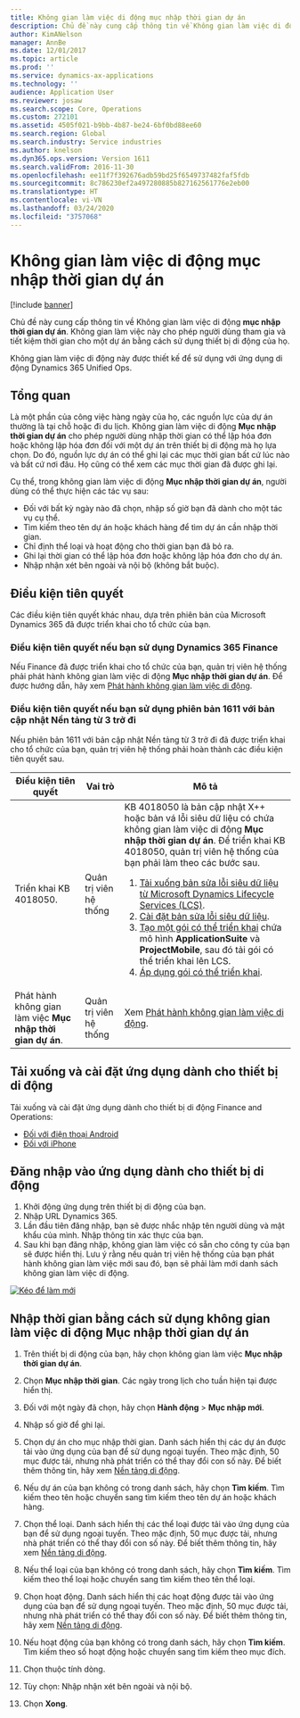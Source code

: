 ```yaml
---
title: Không gian làm việc di động mục nhập thời gian dự án
description: Chủ đề này cung cấp thông tin về Không gian làm việc di động mục nhập thời gian dự án. Không gian làm việc này cho phép người dùng tham gia và tiết kiệm thời gian cho một dự án bằng cách sử dụng thiết bị di động của họ.
author: KimANelson
manager: AnnBe
ms.date: 12/01/2017
ms.topic: article
ms.prod: ''
ms.service: dynamics-ax-applications
ms.technology: ''
audience: Application User
ms.reviewer: josaw
ms.search.scope: Core, Operations
ms.custom: 272101
ms.assetid: 4505f021-b9bb-4b87-be24-6bf0bd88ee60
ms.search.region: Global
ms.search.industry: Service industries
ms.author: knelson
ms.dyn365.ops.version: Version 1611
ms.search.validFrom: 2016-11-30
ms.openlocfilehash: ee11f7f392676adb59bd25f6549737482faf5fdb
ms.sourcegitcommit: 8c786230ef2a497280885b827162561776e2eb00
ms.translationtype: HT
ms.contentlocale: vi-VN
ms.lasthandoff: 03/24/2020
ms.locfileid: "3757068"
---
```

# <a name="project-time-entry-mobile-workspace"></a>Không gian làm việc di động mục nhập thời gian dự án

[!include [banner](../includes/banner.md)]

Chủ đề này cung cấp thông tin về Không gian làm việc di động **mục nhập thời gian dự án**. Không gian làm việc này cho phép người dùng tham gia và tiết kiệm thời gian cho một dự án bằng cách sử dụng thiết bị di động của họ.

Không gian làm việc di động này được thiết kế để sử dụng với ứng dụng di động Dynamics 365 Unified Ops. 

## <a name="overview"></a>Tổng quan
Là một phần của công việc hàng ngày của họ, các nguồn lực của dự án thường là tại chỗ hoặc đi du lịch. Không gian làm việc di động **Mục nhập thời gian dự án** cho phép người dùng nhập thời gian có thể lập hóa đơn hoặc không lập hóa đơn đối với một dự án trên thiết bị di động mà họ lựa chọn. Do đó, nguồn lực dự án có thể ghi lại các mục thời gian bất cứ lúc nào và bất cứ nơi đâu. Họ cũng có thể xem các mục thời gian đã được ghi lại. 

Cụ thể, trong không gian làm việc di động **Mục nhập thời gian dự án**, người dùng có thể thực hiện các tác vụ sau:

-   Đối với bất kỳ ngày nào đã chọn, nhập số giờ bạn đã dành cho một tác vụ cụ thể.
-   Tìm kiếm theo tên dự án hoặc khách hàng để tìm dự án cần nhập thời gian.
-   Chỉ định thể loại và hoạt động cho thời gian bạn đã bỏ ra.
-   Ghi lại thời gian có thể lập hóa đơn hoặc không lập hóa đơn cho dự án.
-   Nhập nhận xét bên ngoài và nội bộ (không bắt buộc).

## <a name="prerequisites"></a>Điều kiện tiên quyết
Các điều kiện tiên quyết khác nhau, dựa trên phiên bản của Microsoft Dynamics 365 đã được triển khai cho tổ chức của bạn.

### <a name="prerequisites-if-you-use-dynamics-365-finance"></a>Điều kiện tiên quyết nếu bạn sử dụng Dynamics 365 Finance
Nếu Finance đã được triển khai cho tổ chức của bạn, quản trị viên hệ thống phải phát hành không gian làm việc di động **Mục nhập thời gian dự án**. Để được hướng dẫn, hãy xem [Phát hành không gian làm việc di động](../../dev-itpro/mobile-apps/publish-mobile-workspace.md).

### <a name="prerequisites-if-you-use-version-1611-with-platform-update-3-or-later"></a>Điều kiện tiên quyết nếu bạn sử dụng phiên bản 1611 với bản cập nhật Nền tảng từ 3 trở đi
Nếu phiên bản 1611 với bản cập nhật Nền tảng từ 3 trở đi đã được triển khai cho tổ chức của bạn, quản trị viên hệ thống phải hoàn thành các điều kiện tiên quyết sau. 

<table>
<thead>
<tr class="header">
<th>Điều kiện tiên quyết</th>
<th>Vai trò</th>
<th>Mô tả</th>
</tr>
</thead>
<tbody>
<tr class="odd">

<td>Triển khai KB 4018050.</td>
<td>Quản trị viên hệ thống</td>
<td>KB 4018050 là bản cập nhật X++ hoặc bản vá lỗi siêu dữ liệu có chứa không gian làm việc di động <strong>Mục nhập thời gian dự án</strong>. Để triển khai KB 4018050, quản trị viên hệ thống của bạn phải làm theo các bước sau.
<ol>
<li><a href="../../dev-itpro/migration-upgrade/download-hotfix-lcs.md">Tải xuống bản sửa lỗi siêu dữ liệu từ Microsoft Dynamics Lifecycle Services (LCS)</a>.</li>
<li><a href="../../dev-itpro/migration-upgrade/install-metadata-hotfix-package.md">Cài đặt bản sửa lỗi siêu dữ liệu</a>.</li>
<li><a href="../../dev-itpro/deployment/create-apply-deployable-package.md">Tạo một gói có thể triển khai</a> chứa mô hình <strong>ApplicationSuite</strong> và <strong>ProjectMobile</strong>, sau đó tải gói có thể triển khai lên LCS.</li>
<li><a href="../../dev-itpro/deployment/apply-deployable-package-system.md">Áp dụng gói có thể triển khai</a>.</li>

</ol></td>
</tr>
<tr class="even">
<td>Phát hành không gian làm việc <strong>Mục nhập thời gian dự án</strong>.</td>
<td>Quản trị viên hệ thống</td>
<td>Xem <a href="../../dev-itpro/mobile-apps/publish-mobile-workspace.md">Phát hành không gian làm việc di động</a>.</td>
</tr>
</tbody>
</table>

## <a name="download-and-install-the-mobile-app"></a>Tải xuống và cài đặt ứng dụng dành cho thiết bị di động

Tải xuống và cài đặt ứng dụng dành cho thiết bị di động Finance and Operations:

-   [Đối với điện thoại Android](https://go.microsoft.com/fwlink/?linkid=850662)
-   [Đối với iPhone](https://go.microsoft.com/fwlink/?linkid=850663)

## <a name="sign-in-to-the-mobile-app"></a>Đăng nhập vào ứng dụng dành cho thiết bị di động
1.  Khởi động ứng dụng trên thiết bị di động của bạn.
2.  Nhập URL Dynamics 365.
3.  Lần đầu tiên đăng nhập, bạn sẽ được nhắc nhập tên người dùng và mật khẩu của mình. Nhập thông tin xác thực của bạn.
4.  Sau khi bạn đăng nhập, không gian làm việc có sẵn cho công ty của bạn sẽ được hiển thị. Lưu ý rằng nếu quản trị viên hệ thống của bạn phát hành không gian làm việc mới sau đó, bạn sẽ phải làm mới danh sách không gian làm việc di động.

[![Kéo để làm mới](./media/pull-to-refresh-list-of-workspaces-183x300.png)](./media/pull-to-refresh-list-of-workspaces.png)

## <a name="enter-time-by-using-the-project-time-entry-mobile-workspace"></a>Nhập thời gian bằng cách sử dụng không gian làm việc di động Mục nhập thời gian dự án
1.  Trên thiết bị di động của bạn, hãy chọn không gian làm việc **Mục nhập thời gian dự án**.
2.  Chọn **Mục nhập thời gian**. Các ngày trong lịch cho tuần hiện tại được hiển thị.
3.  Đối với một ngày đã chọn, hãy chọn **Hành động** &gt; **Mục nhập mới**.
4.  Nhập số giờ để ghi lại.
5.  Chọn dự án cho mục nhập thời gian. Danh sách hiển thị các dự án được tải vào ứng dụng của bạn để sử dụng ngoại tuyến. Theo mặc định, 50 mục được tải, nhưng nhà phát triển có thể thay đổi con số này. Để biết thêm thông tin, hãy xem [Nền tảng di động](../../dev-itpro/mobile-apps/platform/mobile-platform-home-page.md).
6.  Nếu dự án của bạn không có trong danh sách, hãy chọn **Tìm kiếm**. Tìm kiếm theo tên hoặc chuyển sang tìm kiếm theo tên dự án hoặc khách hàng.
7.  Chọn thể loại. Danh sách hiển thị các thể loại được tải vào ứng dụng của bạn để sử dụng ngoại tuyến. Theo mặc định, 50 mục được tải, nhưng nhà phát triển có thể thay đổi con số này. Để biết thêm thông tin, hãy xem [Nền tảng di động](../../dev-itpro/mobile-apps/platform/mobile-platform-home-page.md).
8.  Nếu thể loại của bạn không có trong danh sách, hãy chọn **Tìm kiếm**. Tìm kiếm theo thể loại hoặc chuyển sang tìm kiếm theo tên thể loại.
9.  Chọn hoạt động. Danh sách hiển thị các hoạt động được tải vào ứng dụng của bạn để sử dụng ngoại tuyến. Theo mặc định, 50 mục được tải, nhưng nhà phát triển có thể thay đổi con số này. Để biết thêm thông tin, hãy xem [Nền tảng di động](../../dev-itpro/mobile-apps/platform/mobile-platform-home-page.md).
10. Nếu hoạt động của bạn không có trong danh sách, hãy chọn **Tìm kiếm**. Tìm kiếm theo số hoạt động hoặc chuyển sang tìm kiếm theo mục đích.

11. Chọn thuộc tính dòng.
12. Tùy chọn: Nhập nhận xét bên ngoài và nội bộ.
13. Chọn **Xong**.
